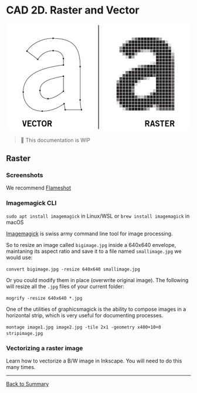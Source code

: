 # CAD 2D. Raster and Vector

![](img/2d/vector-raster.jpg)

> :construction: This documentation is WIP

## Raster

### Screenshots

We recommend [Flameshot](https://flameshot.org)

### Imagemagick CLI

`sudo apt install imagemagick` in Linux/WSL or `brew install imagemagick` in macOS

[Imagemagick](https://www.imagemagick.org/script/index.php) is swiss army command line tool for image processing. 

So to resize an image called `bigimage.jpg` inside a 640x640 envelope, maintaning its aspect ratio and save it to a file named `smallimage.jpg` we would use:

`convert bigimage.jpg -resize 640x640 smallimage.jpg`

Or you could modify them in place (overwrite original image). The following will resize all the `.jpg` files of your current folder:

`mogrify -resize 640x640 *.jpg`

One of the utilities of graphicsmagick is the ability to compose images in a horizontal strip, which is very useful for documenting processes.

`montage image1.jpg image2.jpg -tile 2x1 -geometry x400+10+0 stripimage.jpg`

### Vectorizing a raster image

Learn how to vectorize a B/W image in Inkscape. You will need to do this many times.

---
[Back to Summary](../summary.md)
